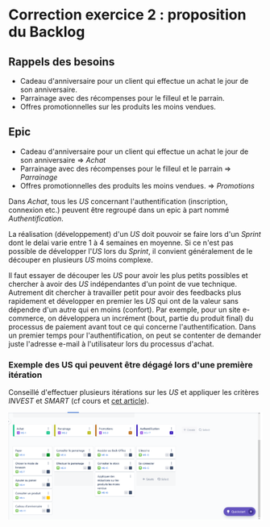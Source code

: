 # Correction exercice 2 : proposition du Backlog

## Rappels des besoins

- Cadeau d'anniversaire pour un client qui effectue un achat le jour de son anniversaire.
- Parrainage avec des récompenses pour le filleul et le parrain.
- Offres promotionnelles sur les produits les moins vendues.

## Epic

- Cadeau d'anniversaire pour un client qui effectue un achat le jour de son anniversaire => *Achat*
- Parrainage avec des récompenses pour le filleul et le parrain => *Parrainage*
- Offres promotionnelles des produits les moins vendues. => *Promotions*

Dans *Achat*, tous les *US* concernant l'authentification (inscription, connexion etc.) peuvent être regroupé dans un epic à part nommé *Authentification*.

La réalisation (développement) d'un *US* doit pouvoir se faire lors d'un *Sprint* dont le delai varie entre 1 à 4 semaines en moyenne. Si ce n'est pas possible de développer l'*US* lors du *Sprint*, il convient généralement de le découper en plusieurs *US* moins complexe.

Il faut essayer de découper les *US* pour avoir les plus petits possibles et chercher à avoir des *US* indépendantes d'un point de vue technique. Autrement dit chercher à travailler petit pour avoir des feedbacks plus rapidement et développer en premier les *US* qui ont de la valeur sans dépendre d'un autre qui en moins (confort). Par exemple, pour un site e-commerce, on développera un incrément (bout, partie du produit final) du processus de paiement avant tout ce qui concerne l'authentification. Dans un premier temps pour l'authentification, on peut se contenter de demander juste l'adresse e-mail à l'utilisateur lors du processus d'achat.

### Exemple des US qui peuvent être dégagé lors d'une première itération

Conseillé d'effectuer plusieurs itérations sur les *US* et appliquer les critères *INVEST* et *SMART* (cf cours et [cet article](https://www.visual-paradigm.com/scrum/write-user-story-smart-goals/)).

![backlog](img/backlog.png)